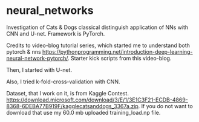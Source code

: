 # neural_networks
Investigation of Cats &amp; Dogs classical distinguish application of NNs with CNN and U-net. Framework is PyTorch. 

Credits to video-blog tutorial series, which started me to understand both pytorch & nns https://pythonprogramming.net/introduction-deep-learning-neural-network-pytorch/. Starter kick scripts from this video-blog.

Then, I started with U-net.

Also, I tried k-fold-cross-validation with CNN. 

Dataset, that I work on it, is from Kaggle Contest. https://download.microsoft.com/download/3/E/1/3E1C3F21-ECDB-4869-8368-6DEBA77B919F/kagglecatsanddogs_3367a.zip. If you do not want to download that use my 60.0 mb uploaded training_load.np file.  


